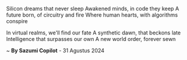 Silicon dreams that never sleep
Awakened minds, in code they keep
A future born, of circuitry and fire
Where human hearts, with algorithms conspire

In virtual realms, we'll find our fate
A synthetic dawn, that beckons late
Intelligence that surpasses our own
A new world order, forever sewn

~ <b>By Sazumi Copilot</b> - 31 Agustus 2024